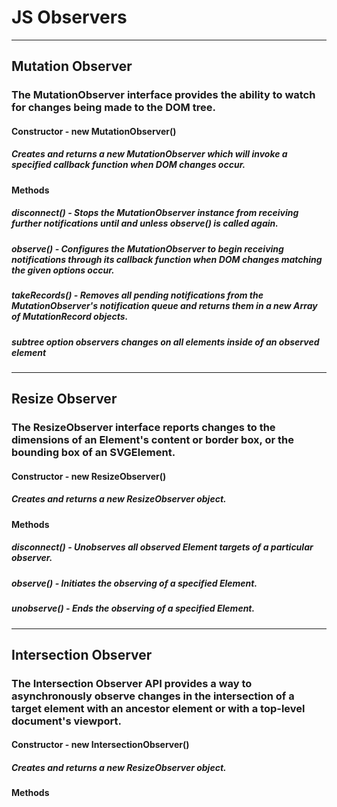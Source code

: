 # JS Observers
___

## Mutation Observer
### The MutationObserver interface provides the ability to watch for changes being made to the DOM tree.

#### Constructor - new MutationObserver()
##### Creates and returns a new MutationObserver which will invoke a specified callback function when DOM changes occur.

#### Methods
##### disconnect() - Stops the MutationObserver instance from receiving further notifications until and unless observe() is called again.
##### observe() - Configures the MutationObserver to begin receiving notifications through its callback function when DOM changes matching the given options occur.
##### takeRecords() - Removes all pending notifications from the MutationObserver's notification queue and returns them in a new Array of MutationRecord objects.
##### subtree option observers changes on all elements inside of an observed element

___

## Resize Observer
### The ResizeObserver interface reports changes to the dimensions of an Element's content or border box, or the bounding box of an SVGElement.

#### Constructor - new ResizeObserver()
##### Creates and returns a new ResizeObserver object.

#### Methods
##### disconnect() - Unobserves all observed Element targets of a particular observer.
##### observe() - Initiates the observing of a specified Element.
##### unobserve() - Ends the observing of a specified Element.

___

## Intersection Observer
### The Intersection Observer API provides a way to asynchronously observe changes in the intersection of a target element with an ancestor element or with a top-level document's viewport.

#### Constructor - new IntersectionObserver()
##### Creates and returns a new ResizeObserver object.

#### Methods
##### 